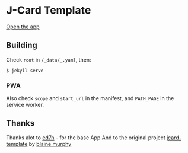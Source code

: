 # J-Card Template

[Open the app](https://fabiotavernini.github.io/jcard-template/)

## Building

Check `root` in `/_data/_.yaml`, then:

    $ jekyll serve

### PWA

Also check `scope` and `start_url` in the manifest, and `PATH_PAGE` in the
service worker.

## Thanks

Thanks alot to [ed7n](https://github.com/ed7n) - for the base App
And to the original project [jcard-template](https://unixispower.gitlab.io/jcard-template/) by [blaine murphy](https://gitlab.com/unixispower)